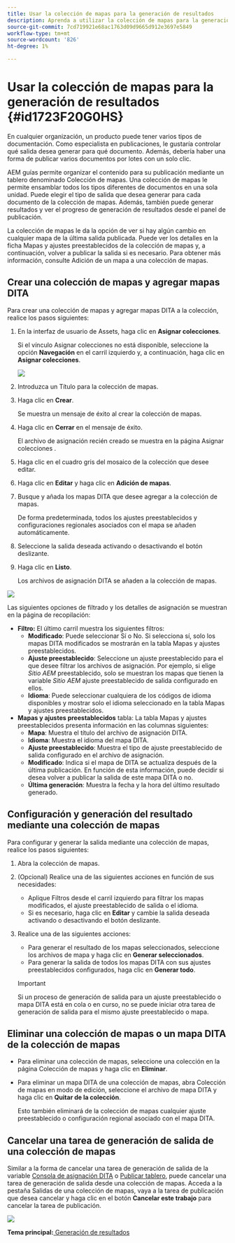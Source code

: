 ```yaml
---
title: Usar la colección de mapas para la generación de resultados
description: Aprenda a utilizar la colección de mapas para la generación de resultados
source-git-commit: 7cd719921e68ac1763d09d9665d912e3697e5849
workflow-type: tm+mt
source-wordcount: '826'
ht-degree: 1%

---
```



# Usar la colección de mapas para la generación de resultados {#id1723F20G0HS}

En cualquier organización, un producto puede tener varios tipos de documentación. Como especialista en publicaciones, le gustaría controlar qué salida desea generar para qué documento. Además, debería haber una forma de publicar varios documentos por lotes con un solo clic.

AEM guías permite organizar el contenido para su publicación mediante un tablero denominado Colección de mapas. Una colección de mapas le permite ensamblar todos los tipos diferentes de documentos en una sola unidad. Puede elegir el tipo de salida que desea generar para cada documento de la colección de mapas. Además, también puede generar resultados y ver el progreso de generación de resultados desde el panel de publicación.

La colección de mapas le da la opción de ver si hay algún cambio en cualquier mapa de la última salida publicada. Puede ver los detalles en la ficha Mapas y ajustes preestablecidos de la colección de mapas y, a continuación, volver a publicar la salida si es necesario. Para obtener más información, consulte Adición de un mapa a una colección de mapas.

## Crear una colección de mapas y agregar mapas DITA

Para crear una colección de mapas y agregar mapas DITA a la colección, realice los pasos siguientes:

1. En la interfaz de usuario de Assets, haga clic en **Asignar colecciones**.

   Si el vínculo Asignar colecciones no está disponible, seleccione la opción **Navegación** en el carril izquierdo y, a continuación, haga clic en **Asignar colecciones**.

   ![](images/access-map-collection-left-rail.png)

1. Introduzca un Título para la colección de mapas.
1. Haga clic en **Crear**.

   Se muestra un mensaje de éxito al crear la colección de mapas.

1. Haga clic en **Cerrar** en el mensaje de éxito.

   El archivo de asignación recién creado se muestra en la página Asignar colecciones .

1. Haga clic en el cuadro gris del mosaico de la colección que desee editar.
1. Haga clic en **Editar** y haga clic en **Adición de mapas**.
1. Busque y añada los mapas DITA que desee agregar a la colección de mapas.

   De forma predeterminada, todos los ajustes preestablecidos y configuraciones regionales asociados con el mapa se añaden automáticamente.

1. Seleccione la salida deseada activando o desactivando el botón deslizante.
1. Haga clic en **Listo**.

   Los archivos de asignación DITA se añaden a la colección de mapas.


![](images/maps_presets_62_63.png)

Las siguientes opciones de filtrado y los detalles de asignación se muestran en la página de recopilación:

- **Filtro:** El último carril muestra los siguientes filtros:
   - **Modificado**: Puede seleccionar Sí o No. Si selecciona sí, solo los mapas DITA modificados se mostrarán en la tabla Mapas y ajustes preestablecidos.
   - **Ajuste preestablecido**: Seleccione un ajuste preestablecido para el que desee filtrar los archivos de asignación. Por ejemplo, si elige *Sitio AEM* preestablecido, solo se muestran los mapas que tienen la variable *Sitio AEM* ajuste preestablecido de salida configurado en ellos.
   - **Idioma**: Puede seleccionar cualquiera de los códigos de idioma disponibles y mostrar solo el idioma seleccionado en la tabla Mapas y ajustes preestablecidos.
- **Mapas y ajustes preestablecidos** tabla: La tabla Mapas y ajustes preestablecidos presenta información en las columnas siguientes:
   - **Mapa**: Muestra el título del archivo de asignación DITA.
   - **Idioma**: Muestra el idioma del mapa DITA.
   - **Ajuste preestablecido**: Muestra el tipo de ajuste preestablecido de salida configurado en el archivo de asignación.
   - **Modificado**: Indica si el mapa de DITA se actualiza después de la última publicación. En función de esta información, puede decidir si desea volver a publicar la salida de este mapa DITA o no.
   - **Última generación**: Muestra la fecha y la hora del último resultado generado.

## Configuración y generación del resultado mediante una colección de mapas

Para configurar y generar la salida mediante una colección de mapas, realice los pasos siguientes:

1. Abra la colección de mapas.
1. \(Opcional\) Realice una de las siguientes acciones en función de sus necesidades:
   - Aplique Filtros desde el carril izquierdo para filtrar los mapas modificados, el ajuste preestablecido de salida o el idioma.
   - Si es necesario, haga clic en **Editar** y cambie la salida deseada activando o desactivando el botón deslizante.
1. Realice una de las siguientes acciones:

   - Para generar el resultado de los mapas seleccionados, seleccione los archivos de mapa y haga clic en **Generar seleccionados**.
   - Para generar la salida de todos los mapas DITA con sus ajustes preestablecidos configurados, haga clic en **Generar todo**.

   >[!IMPORTANT]
   >
   > Si un proceso de generación de salida para un ajuste preestablecido o mapa DITA está en cola o en curso, no se puede iniciar otra tarea de generación de salida para el mismo ajuste preestablecido o mapa.


## Eliminar una colección de mapas o un mapa DITA de la colección de mapas

- Para eliminar una colección de mapas, seleccione una colección en la página Colección de mapas y haga clic en **Eliminar**.
- Para eliminar un mapa DITA de una colección de mapas, abra Colección de mapas en modo de edición, seleccione el archivo de mapa DITA y haga clic en **Quitar de la colección**.

   Esto también eliminará de la colección de mapas cualquier ajuste preestablecido o configuración regional asociado con el mapa DITA.


## Cancelar una tarea de generación de salida de una colección de mapas

Similar a la forma de cancelar una tarea de generación de salida de la variable [Consola de asignación DITA](generate-output-for-a-dita-map.md#id2061H100T5Z) o [Publicar tablero](generate-output-publish-dashboard.md#), puede cancelar una tarea de generación de salida desde una colección de mapas. Acceda a la pestaña Salidas de una colección de mapas, vaya a la tarea de publicación que desea cancelar y haga clic en el botón **Cancelar este trabajo** para cancelar la tarea de publicación.

![](images/cancel-publish-task-map-collection.png)

**Tema principal:**[ Generación de resultados](generate-output.md)

